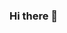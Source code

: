 ### Hi there 👋

<!--
**rashidjatoi/rashidjatoi** is a ✨ _special_ ✨ repository because its `README.md` (this file) appears on your GitHub profile.

Here are some ideas to get you started:

- 🔭 I’m currently working on Flutter
- 🌱 I’m currently learning Node.js and firebase
- 👯 I’m looking to collaborate on Mobile Application Project
- 💬 Ask me about Mobile Application Development
- 📫 How to reach me:   rashidjatoi31@gmail.com
- 😄 Pronouns: He/Him
- ⚡ Fun fact: I Love Movies 

